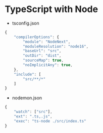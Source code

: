 # TypeScript with Node

- tsconfig.json
```js
{
    "compilerOptions": {
        "module": "NodeNext",
        "moduleResolution": "node16",
        "baseUrl": "src",
        "outDir": "dist",
        "sourceMap": true,
        "noImplicitAny": true,
    },
    "include": [
        "src/**/*"
    ]
}
```

- nodemon.json
```js
{
    "watch": ["src"],
    "ext": ".ts,.js",
    "exec": "ts-node ./src/index.ts"
}
```
